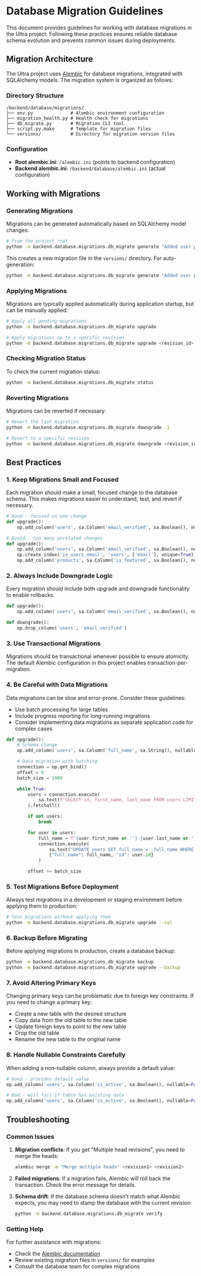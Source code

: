 # Database Migration Guidelines

This document provides guidelines for working with database migrations in the Ultra project. Following these practices ensures reliable database schema evolution and prevents common issues during deployments.

## Migration Architecture

The Ultra project uses [Alembic](https://alembic.sqlalchemy.org/en/latest/) for database migrations, integrated with SQLAlchemy models. The migration system is organized as follows:

### Directory Structure

```
/backend/database/migrations/
├── env.py              # Alembic environment configuration
├── migration_health.py # Health check for migrations
├── db_migrate.py       # Migration CLI tool
├── script.py.mako      # Template for migration files
└── versions/           # Directory for migration version files
```

### Configuration

- **Root alembic.ini**: `/alembic.ini` (points to backend configuration)
- **Backend alembic.ini**: `/backend/database/alembic.ini` (actual configuration)

## Working with Migrations

### Generating Migrations

Migrations can be generated automatically based on SQLAlchemy model changes:

```bash
# From the project root
python -m backend.database.migrations.db_migrate generate "Added user preferences"
```

This creates a new migration file in the `versions/` directory. For auto-generation:

```bash
python -m backend.database.migrations.db_migrate generate "Added user preferences" --autogenerate
```

### Applying Migrations

Migrations are typically applied automatically during application startup, but can be manually applied:

```bash
# Apply all pending migrations
python -m backend.database.migrations.db_migrate upgrade

# Apply migrations up to a specific revision
python -m backend.database.migrations.db_migrate upgrade <revision_id>
```

### Checking Migration Status

To check the current migration status:

```bash
python -m backend.database.migrations.db_migrate status
```

### Reverting Migrations

Migrations can be reverted if necessary:

```bash
# Revert the last migration
python -m backend.database.migrations.db_migrate downgrade -1

# Revert to a specific revision
python -m backend.database.migrations.db_migrate downgrade <revision_id>
```

## Best Practices

### 1. Keep Migrations Small and Focused

Each migration should make a small, focused change to the database schema. This makes migrations easier to understand, test, and revert if necessary.

```python
# Good - focused on one change
def upgrade():
    op.add_column('users', sa.Column('email_verified', sa.Boolean(), nullable=False, server_default=sa.text('false')))

# Avoid - too many unrelated changes
def upgrade():
    op.add_column('users', sa.Column('email_verified', sa.Boolean(), nullable=False, server_default=sa.text('false')))
    op.create_index('ix_users_email', 'users', ['email'], unique=True)
    op.add_column('products', sa.Column('is_featured', sa.Boolean(), nullable=False, server_default=sa.text('false')))
```

### 2. Always Include Downgrade Logic

Every migration should include both upgrade and downgrade functionality to enable rollbacks.

```python
def upgrade():
    op.add_column('users', sa.Column('email_verified', sa.Boolean(), nullable=False, server_default=sa.text('false')))

def downgrade():
    op.drop_column('users', 'email_verified')
```

### 3. Use Transactional Migrations

Migrations should be transactional whenever possible to ensure atomicity. The default Alembic configuration in this project enables transaction-per-migration.

### 4. Be Careful with Data Migrations

Data migrations can be slow and error-prone. Consider these guidelines:

- Use batch processing for large tables
- Include progress reporting for long-running migrations
- Consider implementing data migrations as separate application code for complex cases

```python
def upgrade():
    # Schema change
    op.add_column('users', sa.Column('full_name', sa.String(), nullable=True))

    # Data migration with batching
    connection = op.get_bind()
    offset = 0
    batch_size = 1000

    while True:
        users = connection.execute(
            sa.text(f"SELECT id, first_name, last_name FROM users LIMIT {batch_size} OFFSET {offset}")
        ).fetchall()

        if not users:
            break

        for user in users:
            full_name = f"{user.first_name or ''} {user.last_name or ''}".strip()
            connection.execute(
                sa.text("UPDATE users SET full_name = :full_name WHERE id = :id"),
                {"full_name": full_name, "id": user.id}
            )

        offset += batch_size
```

### 5. Test Migrations Before Deployment

Always test migrations in a development or staging environment before applying them to production:

```bash
# Test migrations without applying them
python -m backend.database.migrations.db_migrate upgrade --sql
```

### 6. Backup Before Migrating

Before applying migrations in production, create a database backup:

```bash
python -m backend.database.migrations.db_migrate backup
python -m backend.database.migrations.db_migrate upgrade --backup
```

### 7. Avoid Altering Primary Keys

Changing primary keys can be problematic due to foreign key constraints. If you need to change a primary key:

- Create a new table with the desired structure
- Copy data from the old table to the new table
- Update foreign keys to point to the new table
- Drop the old table
- Rename the new table to the original name

### 8. Handle Nullable Constraints Carefully

When adding a non-nullable column, always provide a default value:

```python
# Good - provides default value
op.add_column('users', sa.Column('is_active', sa.Boolean(), nullable=False, server_default=sa.text('true')))

# Bad - will fail if table has existing data
op.add_column('users', sa.Column('is_active', sa.Boolean(), nullable=False))
```

## Troubleshooting

### Common Issues

1. **Migration conflicts**: If you get "Multiple head revisions", you need to merge the heads:

   ```bash
   alembic merge -m "Merge multiple heads" <revision1> <revision2>
   ```

2. **Failed migrations**: If a migration fails, Alembic will roll back the transaction. Check the error message for details.

3. **Schema drift**: If the database schema doesn't match what Alembic expects, you may need to stamp the database with the current revision:
   ```bash
   python -m backend.database.migrations.db_migrate verify
   ```

### Getting Help

For further assistance with migrations:

- Check the [Alembic documentation](https://alembic.sqlalchemy.org/en/latest/)
- Review existing migration files in `versions/` for examples
- Consult the database team for complex migrations
